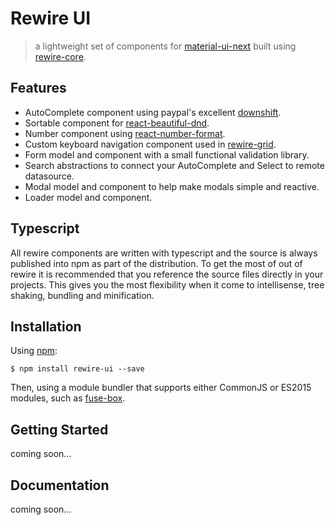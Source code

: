 # Rewire UI
> a lightweight set of components for [material-ui-next](https://github.com/mui-org/material-ui) built using [rewire-core](https://github.com/WorkSight/rewire/tree/master/packages/rewire-core).

Features
--------
* AutoComplete component using paypal's excellent [downshift](https://github.com/paypal/downshift).
* Sortable component for [react-beautiful-dnd](https://github.com/atlassian/react-beautiful-dnd).
* Number component using [react-number-format](https://github.com/s-yadav/react-number-format).
* Custom keyboard navigation component used in [rewire-grid](https://github.com/WorkSight/rewire/tree/master/packages/rewire-grid).
* Form model and component with a small functional validation library.
* Search abstractions to connect your AutoComplete and Select to remote datasource.
* Modal model and component to help make modals simple and reactive.
* Loader model and component.

Typescript
----------
All rewire components are written with typescript and the source is always published into npm as part of the distribution. To get the most of out of rewire it is recommended that you reference the source files directly in your projects. This gives you the most flexibility when it come to intellisense, tree shaking, bundling and minification.

Installation
------------

Using [npm](https://www.npmjs.com/package/rewire-ui):

	$ npm install rewire-ui --save


Then, using a module bundler that supports either CommonJS or ES2015 modules, such as [fuse-box](https://fuse-box.org).

Getting Started
---------------
coming soon...

Documentation
-------------
coming soon...
